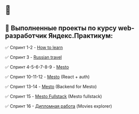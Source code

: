 # 👋

## 📂 Выполненные проекты по курсу web-разработчик Яндекс.Практикум:

✅ Спринт 1-2 - [How to learn](https://github.com/AlexRazek/how-to-learn/ "Проект: Научиться Учиться")

✅ Спринт 3 - [Russian travel](https://github.com/AlexRazek/russian-travel/ "Проект: Путешествие по России")

✅ Спринт 4-5-6-7-8-9 - [Mesto](https://github.com/AlexRazek/mesto/ "Проект: Mesto")

✅ Спринт 10-11-12 - [Mesto](https://github.com/AlexRazek/react-mesto-auth/ "Проект: Mesto (React + auth)") (React + auth)

✅ Спринт 13-14 - [Mesto](https://github.com/AlexRazek/express-mesto-gha/ "Проект: Mesto (Backend for Mesto)") (Backend for Mesto)

✅ Спринт 15 - [Mesto Fullstack](https://github.com/AlexRazek/react-mesto-api-full-gha/ "Проект: Mesto Fullstack") (Mesto fullstack)

✅ Спринт 16 - [Дипломная работа](https://github.com/AlexRazek/movies-explorer-frontend/ "Проект: Movies explorer") (Movies explorer)

<!--
**AlexRazek/AlexRazek** is a ✨ _special_ ✨ repository because its `README.md` (this file) appears on your GitHub profile.

Here are some ideas to get you started:

- 🔭 I’m currently working on ...
- 🌱 I’m currently learning ...
- 👯 I’m looking to collaborate on ...
- 🤔 I’m looking for help with ...
- 💬 Ask me about ...
- 📫 How to reach me: ...
- 😄 Pronouns: ...
- ⚡ Fun fact: ...
-->
